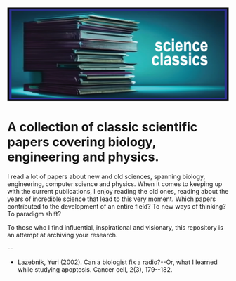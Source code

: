 <img src="images/scienceclassics_logo2_wide.png" alt="Image" style="width: 850px; height: auto;">

# A collection of classic scientific papers covering biology, engineering and physics.

I read a lot of papers about new and old sciences, spanning biology, engineering, computer science and physics. When it comes to keeping up with the current publications, I enjoy reading the old ones, reading about the years of incredible science that lead to this very moment. Which papers contributed to the development of an entire field? To new ways of thinking? To paradigm shift? 

To those who I find influential, inspirational and visionary, this repository is an attempt at archiving your research. 

--

- Lazebnik, Yuri (2002). Can a biologist fix a radio?--Or, what I learned while studying apoptosis. Cancer cell, 2(3), 179--182.
